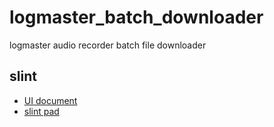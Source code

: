 # logmaster_batch_downloader
logmaster audio recorder batch file downloader

## slint

* [UI document](https://docs.slint.dev/1.8.0/docs/slint/)
* [slint pad](https://slintpad.com/)